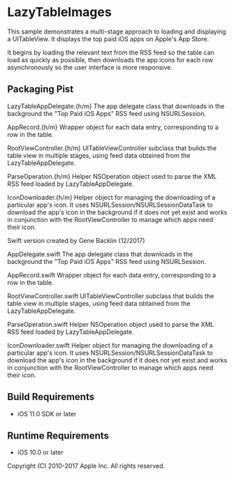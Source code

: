 # LazyTableImages

This sample demonstrates a multi-stage approach to loading and displaying a UITableView. It displays the top paid iOS apps on Apple's App Store.

It begins by loading the relevant text from the RSS feed so the table can load as quickly as possible, then downloads the app icons for each row asynchronously so the user interface is more responsive.

## Packaging Pist

LazyTableAppDelegate.{h/m}
The app delegate class that downloads in the background the "Top Paid iOS Apps" RSS feed using NSURLSession.

AppRecord.{h/m}
Wrapper object for each data entry, corresponding to a row in the table.

RootViewController.{h/m}
UITableViewController subclass that builds the table view in multiple stages, using feed data obtained from the LazyTableAppDelegate.

ParseOperation.{h/m}
Helper NSOperation object used to parse the XML RSS feed loaded by LazyTableAppDelegate.

IconDownloader.{h/m}
Helper object for managing the downloading of a particular app's icon. It uses NSURLSession/NSURLSessionDataTask to download the app's icon in the background if it does not yet exist and works in conjunction with the RootViewController to manage which apps need their icon.

Swift version created by Gene Backlin (12/2017)

AppDelegate.swift
The app delegate class that downloads in the background the "Top Paid iOS Apps" RSS feed using NSURLSession.

AppRecord.swift
Wrapper object for each data entry, corresponding to a row in the table.

RootViewController.swift
UITableViewController subclass that builds the table view in multiple stages, using feed data obtained from the LazyTableAppDelegate.

ParseOperation.swift
Helper NSOperation object used to parse the XML RSS feed loaded by LazyTableAppDelegate.

IconDownloader.swift
Helper object for managing the downloading of a particular app's icon. It uses NSURLSession/NSURLSessionDataTask to download the app's icon in the background if it does not yet exist and works in conjunction with the RootViewController to manage which apps need their icon.

## Build Requirements
+ iOS 11.0 SDK or later

## Runtime Requirements
+ iOS 10.0 or later

Copyright (C) 2010-2017 Apple Inc. All rights reserved.
